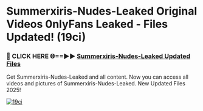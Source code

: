 # Summerxiris-Nudes-Leaked Original Videos 0nlyFans Leaked - Files Updated! (19ci)

<h3>🔴 CLICK HERE 🌐==►► <a href="https://tinyurl.com/yc6ubb5a" rel="nofollow">Summerxiris-Nudes-Leaked Updated Files</a></h3>

Get Summerxiris-Nudes-Leaked and all content. Now you can access all videos and pictures of Summerxiris-Nudes-Leaked. New Updated Files 2025!

[![19ci](https://i.imgur.com/7eu0CRL.gif)](https://tinyurl.com/yc6ubb5a)
